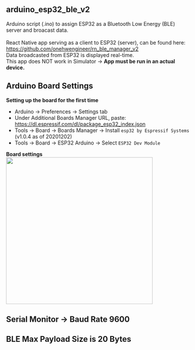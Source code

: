 ## arduino_esp32_ble_v2
Arduino script (.ino) to assign ESP32 as a Bluetooth Low Energy (BLE) server and broacast data. <br>
<br>
React Native app serving as a client to ESP32 (server), can be found here: <br>
https://github.com/onehwengineer/rn_ble_manager_v2 <br>
Data broadcasted from ESP32 is displayed real-time.<br>
This app does NOT work in Simulator -> **App must be run in an actual device.**<br>


## Arduino Board Settings
**Setting up the board for the first time**
- Arduino -> Preferences -> Settings tab
- Under Additional Boards Manager URL, paste: https://dl.espressif.com/dl/package_esp32_index.json
- Tools -> Board -> Boards Manager -> Install `esp32 by Espressif Systems` (v1.0.4 as of 20201202)
- Tools -> Board -> ESP32 Arduino -> Select `ESP32 Dev Module`

**Board settings**<br>
<img src="https://user-images.githubusercontent.com/60368973/103686254-64f34600-4f43-11eb-921b-c179343b015a.png" width="400">

## Serial Monitor -> Baud Rate 9600

## BLE Max Payload Size is 20 Bytes
